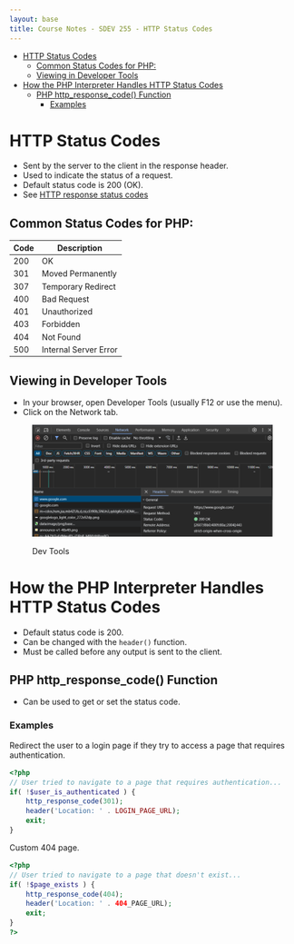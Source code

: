 ```yaml
---
layout: base
title: Course Notes - SDEV 255 - HTTP Status Codes
---
```


- [HTTP Status Codes](#http-status-codes)
  - [Common Status Codes for PHP:](#common-status-codes-for-php)
  - [Viewing in Developer Tools](#viewing-in-developer-tools)
- [How the PHP Interpreter Handles HTTP Status Codes](#how-the-php-interpreter-handles-http-status-codes)
  - [PHP http_response_code() Function](#php-http_response_code-function)
    - [Examples](#examples)

# HTTP Status Codes

- Sent by the server to the client in the response header.
- Used to indicate the status of a request.
- Default status code is 200 (OK).
- See [HTTP response status codes](https://developer.mozilla.org/en-US/docs/Web/HTTP/Status)

## Common Status Codes for PHP:

| Code | Description           |
| ---- | --------------------- |
| 200  | OK                    |
| 301  | Moved Permanently     |
| 307  | Temporary Redirect    |
| 400  | Bad Request           |
| 401  | Unauthorized          |
| 403  | Forbidden             |
| 404  | Not Found             |
| 500  | Internal Server Error |

## Viewing in Developer Tools

- In your browser, open Developer Tools (usually F12 or use the menu).
- Click on the Network tab.

<figure>
    <span>
        <img src="images/dev_tools_status_codes.png" style="">
    </span>
    <figcaption>
        <p>Dev Tools</p>
    </figcaption>
</figure>

# How the PHP Interpreter Handles HTTP Status Codes

- Default status code is 200.
- Can be changed with the `header()` function.
- Must be called before any output is sent to the client.

## PHP http_response_code() Function

- Can be used to get or set the status code.

### Examples

Redirect the user to a login page if they try to access a page that requires authentication.

```php
<?php
// User tried to navigate to a page that requires authentication...
if( !$user_is_authenticated ) {
    http_response_code(301);
    header('Location: ' . LOGIN_PAGE_URL);
    exit;
}
```

Custom 404 page.

```php
<?php
// User tried to navigate to a page that doesn't exist...
if( !$page_exists ) {
    http_response_code(404);
    header('Location: ' . 404_PAGE_URL);
    exit;
}
?>
```
